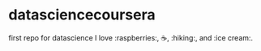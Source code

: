 # datasciencecoursera
first repo for datascience
I love :raspberries:, :coffee:, :hiking:, and :ice cream:.
